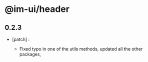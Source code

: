 # @im-ui/header

## 0.2.3
- [patch] :

  - Fixed typo in one of the utils methods, updated all the other packages,
